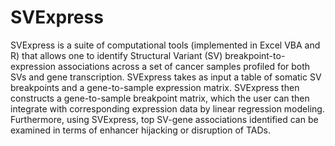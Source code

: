 # SVExpress
SVExpress is a suite of computational tools (implemented in Excel VBA and R) that allows one to identify Structural Variant (SV) breakpoint-to-expression associations across a set of cancer samples profiled for both SVs and gene transcription. SVExpress takes as input a table of somatic SV breakpoints and a gene-to-sample expression matrix. SVExpress then constructs a gene-to-sample breakpoint matrix, which the user can then integrate with corresponding expression data by linear regression modeling. Furthermore, using SVExpress, top SV-gene associations identified can be examined in terms of enhancer hijacking or disruption of TADs.
